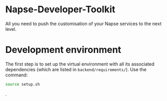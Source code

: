 # Napse-Developer-Toolkit
All you need to push the customisation of your Napse services to the next level.

# Development environment

The first step is to set up the virtual environment with all its associated dependencies (which are listed in `backend/requirements/`). Use the command:
```bash
source setup.sh
```
.
